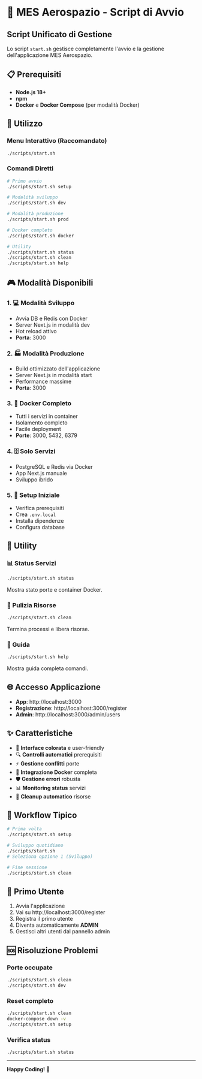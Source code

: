 # 🚀 MES Aerospazio - Script di Avvio

## Script Unificato di Gestione

Lo script `start.sh` gestisce completamente l'avvio e la gestione dell'applicazione MES Aerospazio.

## 📋 Prerequisiti

- **Node.js 18+**
- **npm**
- **Docker** e **Docker Compose** (per modalità Docker)

## 🎯 Utilizzo

### Menu Interattivo (Raccomandato)
```bash
./scripts/start.sh
```

### Comandi Diretti
```bash
# Primo avvio
./scripts/start.sh setup

# Modalità sviluppo
./scripts/start.sh dev

# Modalità produzione  
./scripts/start.sh prod

# Docker completo
./scripts/start.sh docker

# Utility
./scripts/start.sh status
./scripts/start.sh clean
./scripts/start.sh help
```

## 🎮 Modalità Disponibili

### 1. 💻 Modalità Sviluppo
- Avvia DB e Redis con Docker
- Server Next.js in modalità dev
- Hot reload attivo
- **Porta**: 3000

### 2. 🏭 Modalità Produzione
- Build ottimizzato dell'applicazione
- Server Next.js in modalità start
- Performance massime
- **Porta**: 3000

### 3. 🐳 Docker Completo
- Tutti i servizi in container
- Isolamento completo
- Facile deployment
- **Porte**: 3000, 5432, 6379

### 4. 🗄️ Solo Servizi
- PostgreSQL e Redis via Docker
- App Next.js manuale
- Sviluppo ibrido

### 5. 🚀 Setup Iniziale
- Verifica prerequisiti
- Crea `.env.local`
- Installa dipendenze
- Configura database

## 🔧 Utility

### 📊 Status Servizi
```bash
./scripts/start.sh status
```
Mostra stato porte e container Docker.

### 🧹 Pulizia Risorse
```bash
./scripts/start.sh clean
```
Termina processi e libera risorse.

### 📖 Guida
```bash
./scripts/start.sh help
```
Mostra guida completa comandi.

## 🌐 Accesso Applicazione

- **App**: http://localhost:3000
- **Registrazione**: http://localhost:3000/register
- **Admin**: http://localhost:3000/admin/users

## ✨ Caratteristiche

- 🎨 **Interface colorata** e user-friendly
- 🔍 **Controlli automatici** prerequisiti
- ⚡ **Gestione conflitti** porte
- 🐳 **Integrazione Docker** completa
- 🛡️ **Gestione errori** robusta
- 📊 **Monitoring status** servizi
- 🧹 **Cleanup automatico** risorse

## 🔄 Workflow Tipico

```bash
# Prima volta
./scripts/start.sh setup

# Sviluppo quotidiano
./scripts/start.sh
# Seleziona opzione 1 (Sviluppo)

# Fine sessione
./scripts/start.sh clean
```

## 🔑 Primo Utente

1. Avvia l'applicazione
2. Vai su http://localhost:3000/register
3. Registra il primo utente
4. Diventa automaticamente **ADMIN**
5. Gestisci altri utenti dal pannello admin

## 🆘 Risoluzione Problemi

### Porte occupate
```bash
./scripts/start.sh clean
./scripts/start.sh dev
```

### Reset completo
```bash
./scripts/start.sh clean
docker-compose down -v
./scripts/start.sh setup
```

### Verifica status
```bash
./scripts/start.sh status
```

---

**Happy Coding! 🚀**